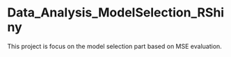 # Data_Analysis_ModelSelection_RShiny
This project is focus on the model selection part based on MSE evaluation. 
